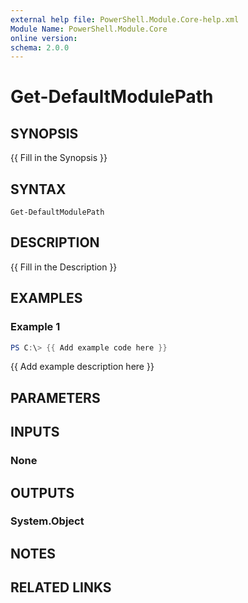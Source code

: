 ```yaml
---
external help file: PowerShell.Module.Core-help.xml
Module Name: PowerShell.Module.Core
online version:
schema: 2.0.0
---
```


# Get-DefaultModulePath

## SYNOPSIS
{{ Fill in the Synopsis }}

## SYNTAX

```
Get-DefaultModulePath
```

## DESCRIPTION
{{ Fill in the Description }}

## EXAMPLES

### Example 1
```powershell
PS C:\> {{ Add example code here }}
```

{{ Add example description here }}

## PARAMETERS

## INPUTS

### None

## OUTPUTS

### System.Object
## NOTES

## RELATED LINKS

